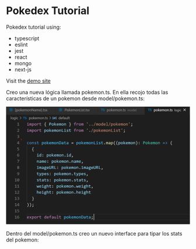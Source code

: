 # Pokedex Tutorial

Pokedex tutorial using:

- typescript
- eslint
- jest
- react
- mongo
- next-js

Visit the [demo site](https://pokedex-tutorial.vercel.app)


Creo una nueva lógica llamada pokemon.ts. En ella recojo todas las características de un pokemon desde model/pokemon.ts:

<img src=captures/Logic_pokemon-ts.png>

Dentro del model/pokemon.ts creo un nuevo interface para tipar los stats del pokemon:

